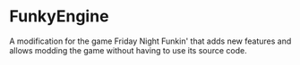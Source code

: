 # FunkyEngine
A modification for the game Friday Night Funkin' that adds new features and allows modding the game without having to use its source code.

